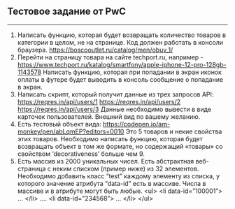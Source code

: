 ## Тестовое задание от PwC
----
1. Написать функцию, которая будет возвращать количество товаров в категории в
целом, не на странице. Код должен работать в консоли браузера.
https://boscooutlet.ru/catalog/men/obuv_1/
2. Перейти на страницу товара на сайте techport.ru, например -
https://www.techport.ru/katalog/smartfony/apple-iphone-12-pro-128gb-1143578
Написать функцию, которая при попадании в экран иконок оплаты в футере будет
выводить в консоль сообщение о попадание в экран.
3. Написать скрипт, который получит данные из трех запросов API:
https://reqres.in/api/users/1
https://reqres.in/api/users/2
https://reqres.in/api/users/3
Данные необходимо вывести в виде карточек пользователей. Внешний вид по
вашему желанию.
4. Есть тестовый объект вида:
https://codepen.io/am-monkey/pen/abLqmEP?editors=0010
Это 5 товаров и некие свойства этих товаров.
Необходимо написать функцию, которая будет возвращать объект в том же
формате, но содержащий «товары» со свойством ‘decorativeness’ больше чем 9.
5. Есть массив из 2000 уникальных чисел. Есть абстрактная веб-страница с неким
списком (пример ниже) из 32 элементов. Необходимо добавить класс “test”
каждому элементу из списка, у которого значение атрибута “data-id” есть в
массиве. Числа в массиве и в атрибуте могут быть любые.
&lt;ul&gt;
&lt;li data-id=”100001”&gt; … &lt;/li&gt;
….
&lt;li data-id=”234568”&gt; … &lt;/li&gt;
&lt;/ul&gt;
